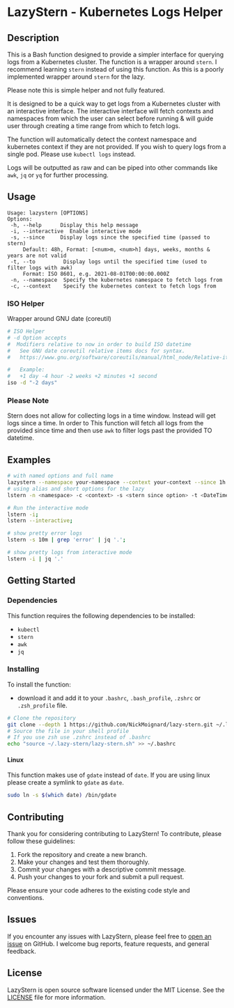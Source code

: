 # LazyStern - Kubernetes Logs Helper

## Description

This is a Bash function designed to provide a simpler interface for querying logs from a Kubernetes cluster. The function is a wrapper around `stern`. I recommend learning `stern` instead of using this function. As this is a poorly implemented wrapper around `stern` for the lazy.

Please note this is simple helper and not fully featured.

It is designed to be a quick way to get logs from a Kubernetes cluster with an interactive interface. The interactive interface will fetch contexts and namespaces from which the user can select before running & will guide user through creating a time range from which to fetch logs.

The function will automatically detect the context namespace and kubernetes context if they are not provided. If you wish to query logs from a single pod. Please use `kubectl logs` instead.

Logs will be outputted as raw and can be piped into other commands like `awk`, `jq` or `yq` for further processing.

## Usage

```
Usage: lazystern [OPTIONS]
Options:
 -h, --help      Display this help message
 -i, --interactive  Enable interactive mode
 -s, --since     Display logs since the specified time (passed to stern)
	 Default: 48h, Format: [<num>m, <num>h] days, weeks, months & years are not valid
 -t, --to         Display logs until the specified time (used to filter logs with awk)
	 Format: ISO 8601, e.g. 2021-08-01T00:00:00.000Z
 -n, --namespace  Specify the kubernetes namespace to fetch logs from
 -c, --context    Specify the kubernetes context to fetch logs from
```

### ISO Helper

Wrapper around GNU date (coreutil)

```bash
# ISO Helper
# -d Option accepts
#  Modifiers relative to now in order to build ISO datetime
#   See GNU date coreutil relative items docs for syntax.
#   https://www.gnu.org/software/coreutils/manual/html_node/Relative-items-in-date-strings.html

#   Example: 
#   +1 day -4 hour -2 weeks +2 minutes +1 second
iso -d "-2 days"
```

### Please Note

Stern does not allow for collecting logs in a time window. Instead will get logs since a time. In order to This function will fetch all logs from the provided since time and then use `awk` to filter logs past the provided TO datetime.

## Examples


```bash
# with named options and full name
lazystern --namespace your-namespace --context your-context --since 1h --to $(iso -d "-30 minutes");
# using alias and short options for the lazy
lstern -n <namespace> -c <context> -s <stern since option> -t <DateTime ISO>;

# Run the interactive mode
lstern -i;
lstern --interactive;

# show pretty error logs
lstern -s 10m | grep 'error' | jq '.';

# show pretty logs from interactive mode
lstern -i | jq '.'
```

## Getting Started

### Dependencies

This function requires the following dependencies to be installed:

- `kubectl`
- `stern`
- `awk`
- `jq`

### Installing

To install the function:

- download it and add it to your `.bashrc`, `.bash_profile`, `.zshrc` or `.zsh_profile` file.

```bash
# Clone the repository
git clone --depth 1 https://github.com/NickMoignard/lazy-stern.git ~/.lazy-stern
# Source the file in your shell profile
# If you use zsh use .zshrc instead of .bashrc
echo "source ~/.lazy-stern/lazy-stern.sh" >> ~/.bashrc
```

#### Linux

This function makes use of `gdate` instead of `date`. If you are using linux please create a symlink to `gdate` as `date`.

```bash
sudo ln -s $(which date) /bin/gdate
```

## Contributing

Thank you for considering contributing to LazyStern! To contribute, please follow these guidelines:

1. Fork the repository and create a new branch.
2. Make your changes and test them thoroughly.
3. Commit your changes with a descriptive commit message.
4. Push your changes to your fork and submit a pull request.

Please ensure your code adheres to the existing code style and conventions.

## Issues

If you encounter any issues with LazyStern, please feel free to [open an issue](https://github.com/NickMoignard/lazy-stern/issues) on GitHub. I welcome bug reports, feature requests, and general feedback.

## License

LazyStern is open source software licensed under the MIT License. See the [LICENSE](https://github.com/NickMoignard/lazy-stern/blob/main/LICENSE) file for more information.
